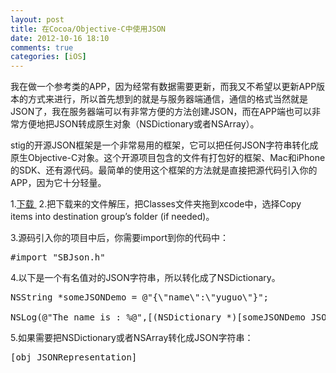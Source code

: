 ```yaml
---
layout: post
title: 在Cocoa/Objective-C中使用JSON
date: 2012-10-16 18:10
comments: true
categories: [iOS]
---
```


我在做一个参考类的APP，因为经常有数据需要更新，而我又不希望以更新APP版本的方式来进行，所以首先想到的就是与服务器端通信，通信的格式当然就是JSON了，我在服务器端可以有非常方便的方法创建JSON，而在APP端也可以非常方便地把JSON转成原生对象（NSDictionary或者NSArray）。

stig的开源JSON框架是一个非常易用的框架，它可以把任何JSON字符串转化成原生Objective-C对象。这个开源项目包含的文件有打包好的框架、Mac和iPhone的SDK、还有源代码。最简单的使用这个框架的方法就是直接把源代码引入你的APP，因为它十分轻量。

1.<a href="https://github.com/stig/json-framework">下载 </a>
2.把下载来的文件解压，把Classes文件夹拖到xcode中，选择Copy items into destination group’s folder (if needed)。

3.源码引入你的项目中后，你需要import到你的代码中：
<pre>#import "SBJson.h"</pre>
4.以下是一个有名值对的JSON字符串，所以转化成了NSDictionary。
<pre>NSString *someJSONDemo = @"{\"name\":\"yuguo\"}";

NSLog(@"The name is : %@",[(NSDictionary *)[someJSONDemo JSONValue] objectForKey:@"name"]);</pre>
5.如果需要把NSDictionary或者NSArray转化成JSON字符串：
<pre>[obj JSONRepresentation]</pre>
